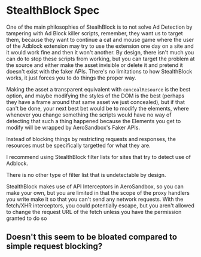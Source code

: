 # StealthBlock Spec

One of the main philosophies of StealhBlock is to not solve Ad Detection by tampering with Ad Block killer scripts, remember, they want us to target them, because they want to continue a cat and mouse game where the user of the Adblock extension may try to use the extension one day on a site and it would work fine and then it won't another. By design, there isn't much you can do to stop these scripts from working, but you can target the problem at the source and either make the asset invisible or delete it and pretend it doesn't exist with the faker APIs. There's no limitations to how StealthBlock works, it just forces you to do things the proper way.

Making the asset a transparent equivalent with `concealResource` is the best option, and maybe modifying the styles of the DOM is the best (perhaps they have a frame around that same asset we just concealed), but if that can't be done, your next best bet would be to modify the elements, where whenever you change something the scripts would have no way of detecting that such a thing happened because the Elements you get to modify will be wrapped by AeroSandbox's Faker APIs.

Instead of blocking things by restricting requests and responses, the resources must be specifically targetted for what they are.

I recommend using StealthBlock filter lists for sites that try to detect use of Adblock.

There is no other type of filter list that is undetectable by design.

StealthBlock makes use of API Interceptors in AeroSandbox, so you can make your own, but you are limited in that the scope of the proxy handlers you write make it so that you can't send any network requests. With the fetch/XHR interceptors, you could potentially escape, but you aren't allowed to change the request URL of the fetch unless you have the permission granted to do so

## Doesn't this seem to be bloated compared to simple request blocking?